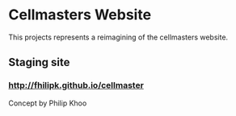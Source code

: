 Cellmasters Website
===================
This projects represents a reimagining of the cellmasters website.

Staging site
------------

### http://fhilipk.github.io/cellmaster

Concept by Philip Khoo